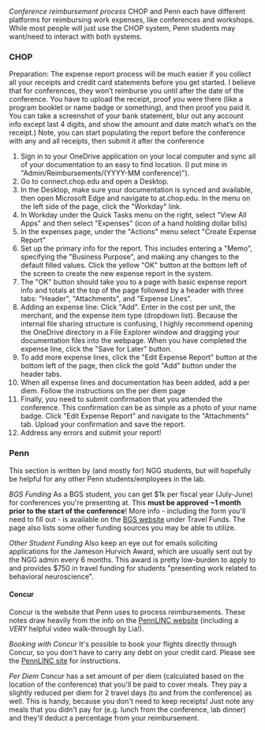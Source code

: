 *Conference reimbursement process*
CHOP and Penn each have different platforms for reimbursing work expenses, like conferences and workshops. While most people will just use the CHOP system, Penn students may want/need to interact with both systems.

### CHOP

Preparation: The expense report process will be much easier if you collect all your receipts and credit card statements before you get started.  I believe that for conferences, they won’t reimburse you until after the date of the conference. You have to upload the receipt, proof you were there (like a program booklet or name badge or something), and then proof you paid it. You can take a screenshot of your bank statement, blur out any account info except last 4 digits, and show the amount and date match what’s on the receipt.) Note, you can start populating the report before the conference with any and all receipts, then submit it after the conference

1. Sign in to your OneDrive application on your local computer and sync all of your documentation to an easy to find location. (I put mine in "Admin/Reimbursements/(YYYY-MM conference)").
2. Go to connect.chop.edu and open a Desktop. 
3. In the Desktop, make sure your documentation is synced and available, then open Microsoft Edge and navigate to at.chop.edu. In the menu on the left side of the page, click the "Workday" link.
4. In Workday under the Quick Tasks menu on the right, select "View All Apps" and then select "Expenses" (icon of a hand holding dollar bills)
5. In the expenses page, under the "Actions" menu select "Create Expense Report"
6. Set up the primary info for the report. This includes entering a "Memo", specifying the "Business Purpose", and making any changes to the default filled values. Click the yellow "OK" button at the bottom left of the screen to create the new expense report in the system.
7. The "OK" button should take you to a page with basic expense report info and totals at the top of the page followed by a header with three tabs: "Header", "Attachments", and "Expense Lines". 
8. Adding an expense line: Click "Add". Enter in the cost per unit, the merchant, and the expense item type (dropdown list). Because the internal file sharing structure is confusing, I highly recommend opening the OneDrive directory in a File Explorer window and dragging your documentation files into the webpage. When you have completed the expense line, click the "Save for Later" button.
9. To add more expense lines, click the "Edit Expense Report" button at the bottom left of the page, then click the gold "Add" button under the header tabs. 
10. When all expense lines and documentation has been added, add a per diem. Follow the instructions on the per diem page
11. Finally, you need to submit confirmation that you attended the conference. This confirmation can be as simple as a photo of your name badge. Click "Edit Expense Report" and navigate to the "Attachments" tab. Upload your confirmation and save the report.
12. Address any errors and submit your report!

### Penn

This section is written by (and mostly for) NGG students, but will hopefully be helpful for any other Penn students/employees in the lab.

*BGS Funding*
As a BGS student, you can get $1k per fiscal year (July-June) for conferences you're presenting at. This **must be approved ~1 month prior to the start of the conference**! More info - including the form you'll need to fill out - is available on the [BGS website](https://www.med.upenn.edu/bgs/student-funding.html) under Travel Funds. The page also lists some other funding sources you may be able to utilize.

*Other Student Funding*
Also keep an eye out for emails soliciting applications for the Jameson Hurvich Award, which are usually sent out by the NGG admin every 6 months. This award is pretty low-burden to apply to and provides $750 in travel funding for students "presenting work related to behavioral neuroscience".

#### Concur
Concur is the website that Penn uses to process reimbursements. These notes draw heavily from the info on the [PennLINC website](https://pennlinc.github.io/docs/LabHome/CONCUR_Reimbursement/) (including a *VERY* helpful video walk-through by Lia!).

*Booking with Concur*
It's possible to book your flights directly through Concur, so you don't have to carry any debt on your credit card. Please see the [PennLINC site](https://pennlinc.github.io/docs/LabHome/CONCUR_Reimbursement/#booking-flights-via-concur) for instructions.

*Per Diem*
Concur has a set amount of per diem (calculated based on the location of the conference) that you'll be paid to cover meals. They pay a slightly reduced per diem for 2 travel days (to and from the conference) as well. This is handy, because you don't need to keep receipts! Just note any meals that you didn't pay for (e.g. lunch from the conference, lab dinner) and they'll deduct a percentage from your reimbursement.

